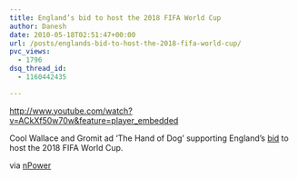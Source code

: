 ```yaml
---
title: England’s bid to host the 2018 FIFA World Cup
author: Danesh
date: 2010-05-18T02:51:47+00:00
url: /posts/englands-bid-to-host-the-2018-fifa-world-cup/
pvc_views:
  - 1796
dsq_thread_id:
  - 1160442435

---
```

http://www.youtube.com/watch?v=ACkXf50w70w&feature=player_embedded

Cool Wallace and Gromit ad &#8216;The Hand of Dog&#8217; supporting England&#8217;s [bid][1] to host the 2018 FIFA World Cup.

via [nPower][2]

<div id="_mcePaste" style="position: absolute; left: -10000px; top: 0px; width: 1px; height: 1px; overflow: hidden;">
  <h2>
    England&#8217;s bid to host the 2018 FIFA World Cup<sup>TM</sup>
  </h2>
</div>

 [1]: http://en.wikipedia.org/wiki/2018_and_2022_FIFA_World_Cup_bids
 [2]: http://www.npower.com/web/backthebid/index.htm